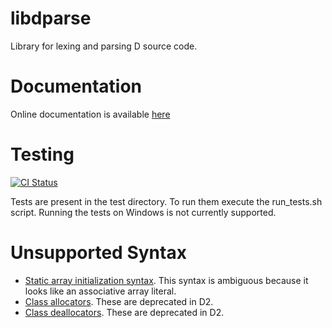 libdparse
=========
Library for lexing and parsing D source code.

# Documentation
Online documentation is available [here](https://dlang-community.github.io/libdparse)

# Testing
[![CI Status](https://travis-ci.org/dlang-community/libdparse.svg)](https://travis-ci.org/dlang-community/libdparse)

Tests are present in the test directory. To run them execute the run\_tests.sh
script. Running the tests on Windows is not currently supported.

# Unsupported Syntax
* [Static array initialization syntax](http://dlang.org/arrays.html#static-init-static). This syntax is ambiguous because it looks like an associative array literal.
* [Class allocators](http://dlang.org/class.html#allocators). These are deprecated in D2.
* [Class deallocators](http://dlang.org/class.html#deallocators). These are deprecated in D2.
